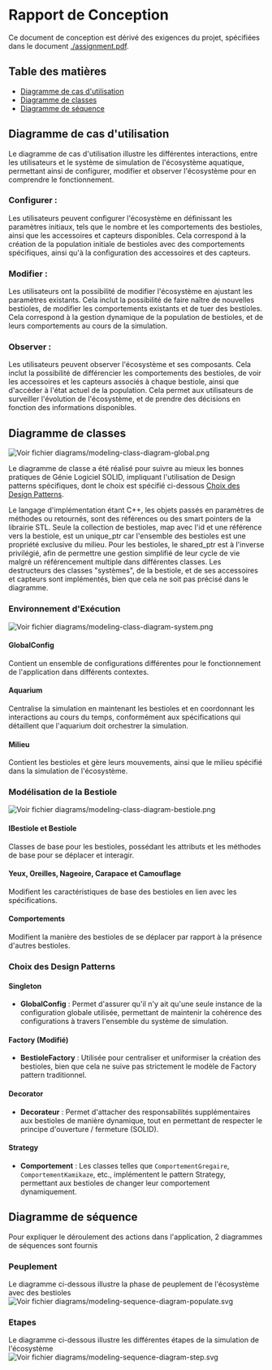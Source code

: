 # Rapport de Conception

Ce document de conception est dérivé des exigences du projet, spécifiées dans le document [./assignment.pdf](./assignment.pdf).

## Table des matières
- [Diagramme de cas d'utilisation](#diagramme-de-cas-dutilisation)
- [Diagramme de classes](#diagramme-de-classes)
- [Diagramme de séquence](#diagramme-de-séquence)

## Diagramme de cas d'utilisation

Le diagramme de cas d'utilisation illustre les différentes interactions,
entre les utilisateurs et le système de simulation de l'écosystème aquatique,
permettant ainsi de configurer, modifier et observer l'écosystème pour en comprendre le fonctionnement.

### Configurer :

Les utilisateurs peuvent configurer l'écosystème en définissant les paramètres initiaux, 
tels que le nombre et les comportements des bestioles, 
ainsi que les accessoires et capteurs disponibles. 
Cela correspond à la création de la population initiale de bestioles avec des comportements spécifiques, 
ainsi qu'à la configuration des accessoires et des capteurs.

### Modifier :

Les utilisateurs ont la possibilité de modifier l'écosystème en ajustant les paramètres existants. 
Cela inclut la possibilité de faire naître de nouvelles bestioles, 
de modifier les comportements existants et de tuer des bestioles. 
Cela correspond à la gestion dynamique de la population de bestioles, 
et de leurs comportements au cours de la simulation.

### Observer :

Les utilisateurs peuvent observer l'écosystème et ses composants. 
Cela inclut la possibilité de différencier les comportements des bestioles, 
de voir les accessoires et les capteurs associés à chaque bestiole, 
ainsi que d'accéder à l'état actuel de la population. 
Cela permet aux utilisateurs de surveiller l'évolution de l'écosystème, 
et de prendre des décisions en fonction des informations disponibles.

## Diagramme de classes

![Voir fichier diagrams/modeling-class-diagram-global.png](./diagrams/modeling-class-diagram-global.png)

Le diagramme de classe a été réalisé pour suivre au mieux les bonnes pratiques de Génie Logiciel SOLID, 
impliquant l'utilisation de Design patterns spécifiques, dont le choix est spécifié ci-dessous 
[Choix des Design Patterns](#choix-des-design-patterns).  

Le langage d'implémentation étant C++, les objets passés en paramètres de méthodes ou retournés,
sont des références ou des smart pointers de la librairie STL. 
Seule la collection de bestioles, map avec l'id et une référence vers la bestiole, 
est un unique_ptr car l'ensemble des bestioles est une propriété exclusive du milieu.
Pour les bestioles, le shared_ptr est à l'inverse privilégié, 
afin de permettre une gestion simplifié de leur cycle de vie malgré un référencement multiple dans différentes classes.
Les destructeurs des classes "systèmes", de la bestiole, et de ses accessoires et capteurs sont implémentés,
bien que cela ne soit pas précisé dans le diagramme.

### Environnement d'Exécution

![Voir fichier diagrams/modeling-class-diagram-system.png](./diagrams/modeling-class-diagram-system.png)

#### GlobalConfig

Contient un ensemble de configurations différentes pour le fonctionnement de l'application dans différents contextes.

#### Aquarium

Centralise la simulation en maintenant les bestioles et en coordonnant les interactions au cours du temps, 
conformément aux spécifications qui détaillent que l'aquarium doit orchestrer la simulation.

#### Milieu

Contient les bestioles et gère leurs mouvements, ainsi que le milieu spécifié dans la simulation de l'écosystème.

### Modélisation de la Bestiole

![Voir fichier diagrams/modeling-class-diagram-bestiole.png](./diagrams/modeling-class-diagram-bestiole.png)

#### IBestiole et Bestiole
Classes de base pour les bestioles, possédant les attributs et les méthodes de base pour se déplacer et interagir.

#### Yeux, Oreilles, Nageoire, Carapace et Camouflage
Modifient les caractéristiques de base des bestioles en lien avec les spécifications.

#### Comportements

Modifient la manière des bestioles de se déplacer par rapport à la présence d'autres bestioles.

### Choix des Design Patterns

#### Singleton
- **GlobalConfig** : Permet d'assurer qu'il n'y ait qu'une seule instance de la configuration globale utilisée,
  permettant de maintenir la cohérence des configurations à travers l'ensemble du système de simulation.

#### Factory (Modifié)
- **BestioleFactory** : Utilisée pour centraliser et uniformiser la création des bestioles, 
  bien que cela ne suive pas strictement le modèle de Factory pattern traditionnel.

#### Decorator
- **Decorateur** : Permet d'attacher des responsabilités supplémentaires aux bestioles de manière dynamique, 
  tout en permettant de respecter le principe d'ouverture / fermeture (SOLID).

#### Strategy
- **Comportement** : Les classes telles que `ComportementGregaire`, `ComportementKamikaze`, etc., 
  implémentent le pattern Strategy, permettant aux bestioles de changer leur comportement dynamiquement.

## Diagramme de séquence

Pour expliquer le déroulement des actions dans l'application, 2 diagrammes de séquences sont fournis

### Peuplement
Le diagramme ci-dessous illustre la phase de peuplement de l'écosystème avec des bestioles
![Voir fichier diagrams/modeling-sequence-diagram-populate.svg](./diagrams/modeling-sequence-diagram-populate.svg)

### Etapes
Le diagramme ci-dessous illustre les différentes étapes de la simulation de l'écosystème
![Voir fichier diagrams/modeling-sequence-diagram-step.svg](./diagrams/modeling-sequence-diagram-step.svg)
